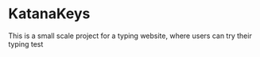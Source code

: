 # KatanaKeys
This is a small scale project for a typing website, where users can try their typing test

